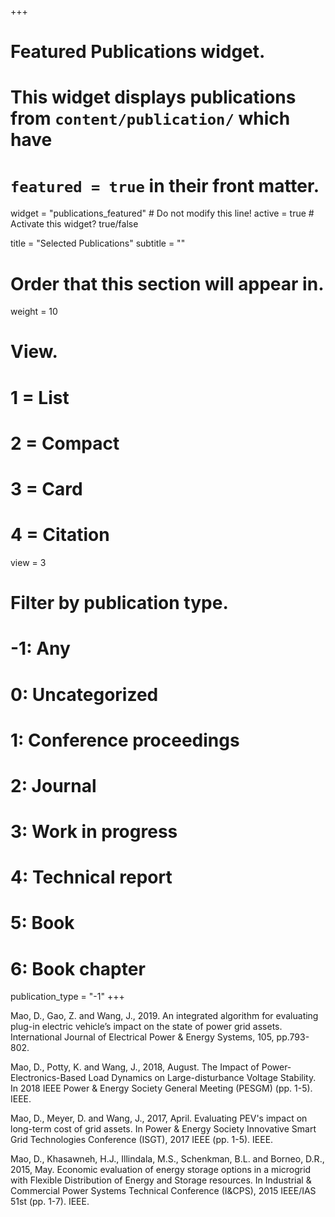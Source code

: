 +++
# Featured Publications widget.
# This widget displays publications from `content/publication/` which have
# `featured = true` in their front matter.
widget = "publications_featured"  # Do not modify this line!
active = true  # Activate this widget? true/false

title = "Selected Publications"
subtitle = ""

# Order that this section will appear in.
weight = 10

# View.
#   1 = List
#   2 = Compact
#   3 = Card
#   4 = Citation
view = 3

# Filter by publication type.
# -1: Any
#  0: Uncategorized
#  1: Conference proceedings
#  2: Journal
#  3: Work in progress
#  4: Technical report
#  5: Book
#  6: Book chapter
publication_type = "-1"
+++

Mao, D., Gao, Z. and Wang, J., 2019. An integrated algorithm for evaluating plug-in electric vehicle’s impact on the state of power grid assets. International Journal of Electrical Power & Energy Systems, 105, pp.793-802.

Mao, D., Potty, K. and Wang, J., 2018, August. The Impact of Power-Electronics-Based Load Dynamics on Large-disturbance Voltage Stability. In 2018 IEEE Power & Energy Society General Meeting (PESGM) (pp. 1-5). IEEE.

Mao, D., Meyer, D. and Wang, J., 2017, April. Evaluating PEV's impact on long-term cost of grid assets. In Power & Energy Society Innovative Smart Grid Technologies Conference (ISGT), 2017 IEEE (pp. 1-5). IEEE.

Mao, D., Khasawneh, H.J., Illindala, M.S., Schenkman, B.L. and Borneo, D.R., 2015, May. Economic evaluation of energy storage options in a microgrid with Flexible Distribution of Energy and Storage resources. In Industrial & Commercial Power Systems Technical Conference (I&CPS), 2015 IEEE/IAS 51st (pp. 1-7). IEEE.
